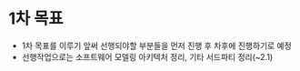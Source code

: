 # 1차 목표
- 1차 목표를 이루기 앞써 선행되야할 부분들을 먼저 진행 후 차후에 진행하기로 예정
- 선행작업으로는 소프트웨어 모델링 아키텍처 정리, 기타 서드파티 정리(~2.1)
